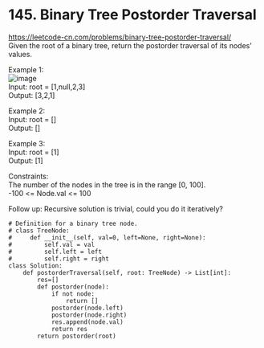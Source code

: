 # 145. Binary Tree Postorder Traversal
https://leetcode-cn.com/problems/binary-tree-postorder-traversal/  
Given the root of a binary tree, return the postorder traversal of its nodes' values.  

Example 1:  
![image](https://user-images.githubusercontent.com/60777462/155175412-0ed669ed-e068-4a29-af45-054821659647.png)  
Input: root = [1,null,2,3]  
Output: [3,2,1]  

Example 2:   
Input: root = []  
Output: []  

Example 3:  
Input: root = [1]  
Output: [1]  

Constraints:  
The number of the nodes in the tree is in the range [0, 100].  
-100 <= Node.val <= 100  

Follow up: Recursive solution is trivial, could you do it iteratively?  

``` python3
# Definition for a binary tree node.
# class TreeNode:
#     def __init__(self, val=0, left=None, right=None):
#         self.val = val
#         self.left = left
#         self.right = right
class Solution:
    def postorderTraversal(self, root: TreeNode) -> List[int]:
        res=[]
        def postorder(node):
            if not node:
                return []
            postorder(node.left)
            postorder(node.right)
            res.append(node.val)
            return res
        return postorder(root)
```
